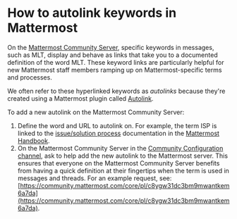 # How to autolink keywords in Mattermost

On the [Mattermost Community Server](https://community.mattermost.com), specific keywords in messages, such as MLT, display and behave as links that take you to a documented definition of the word MLT. These keyword links are particularly helpful for new Mattermost staff members ramping up on Mattermost-specific terms and processes.

We often refer to these hyperlinked keywords as *autolinks* because they're created using a Mattermost plugin called [Autolink](https://github.com/mattermost/mattermost-plugin-autolink). 

To add a new autolink on the Mattermost Community Server:

1. Define the word and URL to autolink on. For example, the term ISP is linked to the [issue/solution process](https://handbook.mattermost.com/operations/operations/company-processes/issue-solution) documentation in the [Mattermost Handbook](https://handbook.mattermost.com).
2. On the Mattermost Community Server in the [Community Configuration channel](https://community.mattermost.com/core/channels/community-configuration), ask to help add the new autolink to the Mattermost server. This ensures that everyone on the Mattermost Community Server benefits from having a quick definition at their fingertips when the term is used in messages and threads. For an example request, see: [https://community.mattermost.com/core/pl/c8ygw31dc3bm9mwantkem6a7da](https://community.mattermost.com/core/pl/c8ygw31dc3bm9mwantkem6a7da).
